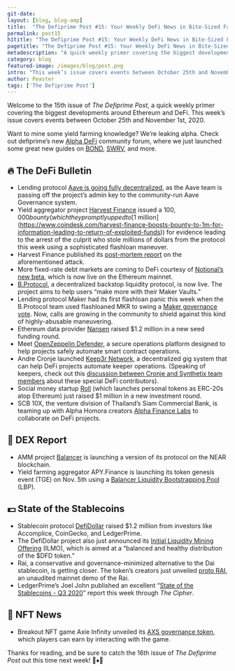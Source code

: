 ```yaml
---
git-date:
layout: [blog, blog-amp]
title:  "The Defiprime Post #15: Your Weekly DeFi News in Bite-Sized Fashion"
permalink: post15
h1title: "The Defiprime Post #15: Your Weekly DeFi News in Bite-Sized Fashion"
pagetitle: "The Defiprime Post #15: Your Weekly DeFi News in Bite-Sized Fashion"
metadescription: "A quick weekly primer covering the biggest developments around Ethereum and DeFi. This week’s issue covers events between October 25th and November 1st, 2020"
category: blog
featured-image: /images/blog/post.png
intro: "This week’s issue covers events between October 25th and November 1st, 2020"
author: Peaster
tags: ['The Defiprime Post']
---
```

Welcome to the 15th issue of _The Defiprime Post_, a quick weekly primer covering the biggest developments around Ethereum and DeFi. This week’s issue covers events between October 25th and November 1st, 2020.

Want to mine some yield farming knowledge? We’re leaking alpha. Check out defiprime’s new [Alpha DeFi](https://alpha.defiprime.com/c/yield-farming/6) community forum, where we just launched some great new guides on [BOND](https://alpha.defiprime.com/t/yield-farming-with-bond-barnbridge/631), [SWRV](https://alpha.defiprime.com/t/yield-farming-with-swerve/339), and more.


## 🔥 The DeFi Bulletin

*   Lending protocol [Aave is going fully decentralized](https://medium.com/aave/aave-admin-key-handover-3e09e603d348), as the Aave team is passing off the project’s admin key to the community-run Aave Governance system. 
*   Yield aggregator project [Harvest Finance](https://decrypt.co/46303/harvest-finance-issue-100000-bounty-on-hacker) issued a $100,000 bounty (which they promptly upped to [$1 million](https://www.coindesk.com/harvest-finance-boosts-bounty-to-1m-for-information-leading-to-return-of-exploited-funds)) for evidence leading to the arrest of the culprit who stole millions of dollars from the protocol this week using a sophisticated flashloan maneuver.
*   Harvest Finance published its [post-mortem report](https://medium.com/harvest-finance/harvest-flashloan-economic-attack-post-mortem-3cf900d65217) on the aforementioned attack.
*   More fixed-rate debt markets are coming to DeFi courtesy of [Notional’s new beta](https://medium.com/notional-finance/notional-brings-fixed-rates-to-ethereum-47b384cdb980), which is now live on the Ethereum mainnet. 
*   [B.Protocol](https://medium.com/b-protocol/b-protocol-is-live-8d0971b77ef9), a decentralized backstop liquidity protocol, is now live. The project aims to help users “make more with their Maker Vaults.”
*   Lending protocol Maker had its first flashloan panic this week when the B.Protocol team used flashloaned MKR to swing a [Maker governance vote](https://forum.makerdao.com/t/urgent-flash-loans-and-securing-the-maker-protocol/4901). Now, calls are growing in the community to shield against this kind of highly-abusable maneuvering. 
*   Ethereum data provider [Nansen](https://www.theblockcrypto.com/post/82441/ethereum-blockchain-data-startup-nansen-seed-round) raised $1.2 million in a new seed funding round. 
*   Meet [OpenZeppelin Defender](https://blog.openzeppelin.com/defender/), a secure operations platform designed to help projects safely automate smart contract operations.
*   Andre Cronje launched [Keep3r Network](https://andrecronje.medium.com/keep3r-network-v1-beta-20ab98c9e91a), a decentralized gig system that can help DeFi projects automate keeper operations. (Speaking of keepers, check out this [discussion between Cronje and Synthetix team members](https://www.youtube.com/watch?v=PK21agCYUO0) about these special DeFi contributors). 
*   Social money startup [Roll](https://medium.com/roll-protocol/were-bringing-a-new-type-of-capital-to-creators-7879bf2715b5) (which launches personal tokens as ERC-20s atop Ethereum) just raised $1 million in a new investment round. 
*   SCB 10X, the venture division of Thailand’s Siam Commercial Bank, is teaming up with Alpha Homora creators [Alpha Finance Labs](https://decrypt.co/46585/siam-commercial-bank-in-thailand-delves-into-defi) to collaborate on DeFi projects. 


## 💱 DEX Report

*   AMM project [Balancer](https://near.org/blog/balancers-defi-protocol-is-bringing-programmable-liquidity-to-near/) is launching a version of its protocol on the NEAR blockchain.
*   Yield farming aggregator APY.Finance is launching its token genesis event (TGE) on Nov. 5th using a [Balancer Liquidity Bootstrapping Pool](https://medium.com/apy-finance/apy-finance-tge-on-balancers-lbp-liquidity-bootstrapping-pool-2690dd245a16) (LBP).


## 💵 State of the Stablecoins

*   Stablecoin protocol [DefiDollar](https://medium.com/defidollar/defidollar-raises-1-2m-to-be-the-risk-insured-stablecoin-layer-for-defi-f5c76a7afe25) raised $1.2 million from investors like Accomplice, CoinGecko, and LedgerPrime.
*   The DefiDollar project also just announced its [Initial Liquidity Mining Offering](https://medium.com/defidollar/defidollar-initial-liquidity-mining-offering-ilmo-76561e4d1b85) (ILMO), which is aimed at a “balanced and healthy distribution of the $DFD token.”
*   Rai, a conservative and governance-minimized alternative to the Dai stablecoin, is getting closer. The token’s creators just unveiled [proto RAI](https://medium.com/reflexer-labs/introducing-proto-rai-c4cf1f013ef), an unaudited mainnet demo of the Rai.
*   LedgerPrime’s Joel John published an excellent “[State of the Stablecoins - Q3 2020](https://cipher.substack.com/p/state-of-stablecoins-q3-2020?r=pnop&utm_campaign=post&utm_medium=email&utm_source=copy)” report this week through _The Cipher_.


## 💎 NFT News

*   Breakout NFT game Axie Infinity unveiled its [AXS governance token](https://nft.substack.com/p/tokensmart-nft-humpday-report-5-axie), which players can earn by interacting with the game. 


Thanks for reading, and be sure to catch the 16th issue of _The Defiprime Post_ out this time next week! 👋♦️👋